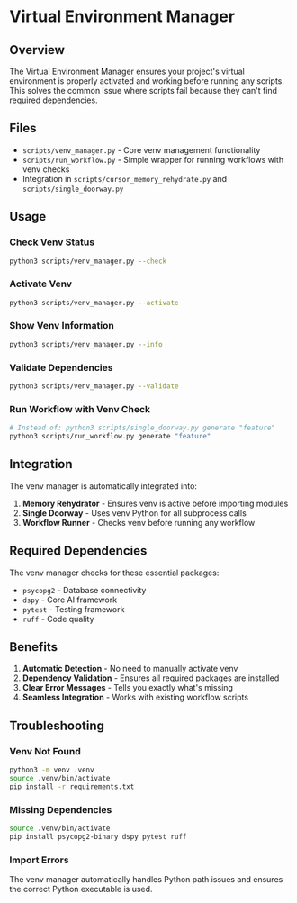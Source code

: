 # Virtual Environment Manager

## Overview

The Virtual Environment Manager ensures your project's virtual environment is properly activated and working before running any scripts. This solves the common issue where scripts fail because they can't find required dependencies.

## Files

- `scripts/venv_manager.py` - Core venv management functionality
- `scripts/run_workflow.py` - Simple wrapper for running workflows with venv checks
- Integration in `scripts/cursor_memory_rehydrate.py` and `scripts/single_doorway.py`

## Usage

### Check Venv Status
```bash
python3 scripts/venv_manager.py --check
```

### Activate Venv
```bash
python3 scripts/venv_manager.py --activate
```

### Show Venv Information
```bash
python3 scripts/venv_manager.py --info
```

### Validate Dependencies
```bash
python3 scripts/venv_manager.py --validate
```

### Run Workflow with Venv Check
```bash
# Instead of: python3 scripts/single_doorway.py generate "feature"
python3 scripts/run_workflow.py generate "feature"
```

## Integration

The venv manager is automatically integrated into:

1. **Memory Rehydrator** - Ensures venv is active before importing modules
2. **Single Doorway** - Uses venv Python for all subprocess calls
3. **Workflow Runner** - Checks venv before running any workflow

## Required Dependencies

The venv manager checks for these essential packages:
- `psycopg2` - Database connectivity
- `dspy` - Core AI framework
- `pytest` - Testing framework
- `ruff` - Code quality

## Benefits

1. **Automatic Detection** - No need to manually activate venv
2. **Dependency Validation** - Ensures all required packages are installed
3. **Clear Error Messages** - Tells you exactly what's missing
4. **Seamless Integration** - Works with existing workflow scripts

## Troubleshooting

### Venv Not Found
```bash
python3 -m venv .venv
source .venv/bin/activate
pip install -r requirements.txt
```

### Missing Dependencies
```bash
source .venv/bin/activate
pip install psycopg2-binary dspy pytest ruff
```

### Import Errors
The venv manager automatically handles Python path issues and ensures the correct Python executable is used.
